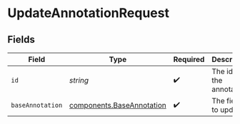 # UpdateAnnotationRequest


## Fields

| Field                                                                  | Type                                                                   | Required                                                               | Description                                                            |
| ---------------------------------------------------------------------- | ---------------------------------------------------------------------- | ---------------------------------------------------------------------- | ---------------------------------------------------------------------- |
| `id`                                                                   | *string*                                                               | :heavy_check_mark:                                                     | The id of the annotation.                                              |
| `baseAnnotation`                                                       | [components.BaseAnnotation](../../models/components/baseannotation.md) | :heavy_check_mark:                                                     | The fields to update.                                                  |